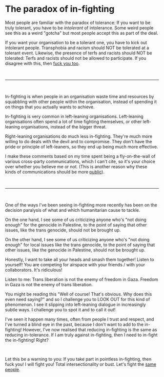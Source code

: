 # The paradox of in-fighting

Most people are familiar with the paradox of tolerance: If you want to be truly tolerant, you have to be *intolerant* of intolerance. Some weird people see this as a weird "gotcha" but most people accept this as part of the deal.

If you want your organisation to be a tolerant one, you have to kick out intolerant people. Transphobia and racism should NOT be tolerated at a tolerant event. Likewise, the presence of terfs and racists should NOT be tolerated: Terfs and racists should not be allowed to participate. If you disagree with this, then [fuck you too](https://www.todepond.com/sky/sometimes-rage-is-the-right-response).

<br>

<hr>

<br>

In-fighting is when people in an organisation waste time and resources by squabbling with other people within the organisation, instead of spending it on things that you actually wants to achieve.

In-fighting is very common in left-leaning organisations. Left-leaning organisations often spend a lot of time fighting themselves, or other left-leaning organisations, instead of the bigger threat.

Right-leaning organisations do much less in-fighting. They're much more willing to do deals with the devil and to compromise. They don't have the pride or principle of left-leaners, so they end up being much more effective. 

I make these comments based on my time spent being a fly-on-the-wall of various cross-party communications, which I can't cite, so it's your choice over whether you believe me or not. (This is another reason why these kinds of communications should be more [public](https://www.youtube.com/watch?v=MJzV0CX0q8o)).

<br>

<hr>

<br>

One of the ways I've been seeing in-fighting more recently has been on the decision paralysis of what and which humanitarian cause to tackle.

On the one hand, I see some of us criticizing anyone who's "not doing enough" for the genocide in Palestine, to the point of saying that other issues, like the trans genocide, should not be brought up.

On the other hand, I see some of us criticizing anyone who's "not doing enough" for local issues like the trans genocide, to the point of saying that other issues, like the genocide in Palestine, should not be brought up. 

Honestly, I want to take all your heads and smash them together! Listen to yourself! You are competing for airspace with your friends / with your collaborators. It's ridiculous!

Listen to me: Trans liberation is not the enemy of freedom in Gaza. Freedom in Gaza is not the enemy of trans liberation.

You might be reading this "Well of course! That's obvious. Why does this even need saying?" and so I challenge you to LOOK OUT for this kind of phenomenon. I see it slipping into left-leaning dialogue in increasingly subtle ways. I challenge you to spot it and to call it out!

I've seen it happen many times, often from people I trust and respect, and I've turned a blind eye in the past, because I don't want to add to the in-fighting! However, I've now realised that reducing in-fighting is the same as reducing in-tolerance. If I am truly against in-fighting, then I need to in-fight the in-fighting! Right?

<br>

Let this be a warning to you: If you take part in pointless in-fighting, then fuck you! I will fight you! Total intersectionality or bust. Let's fight the [same people](https://www.todepond.com/wikiblogarden/blending/people/).
